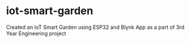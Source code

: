 # iot-smart-garden
Created an IoT Smart Garden using ESP32 and Blynk App as a part of 3rd Year Engineering project
